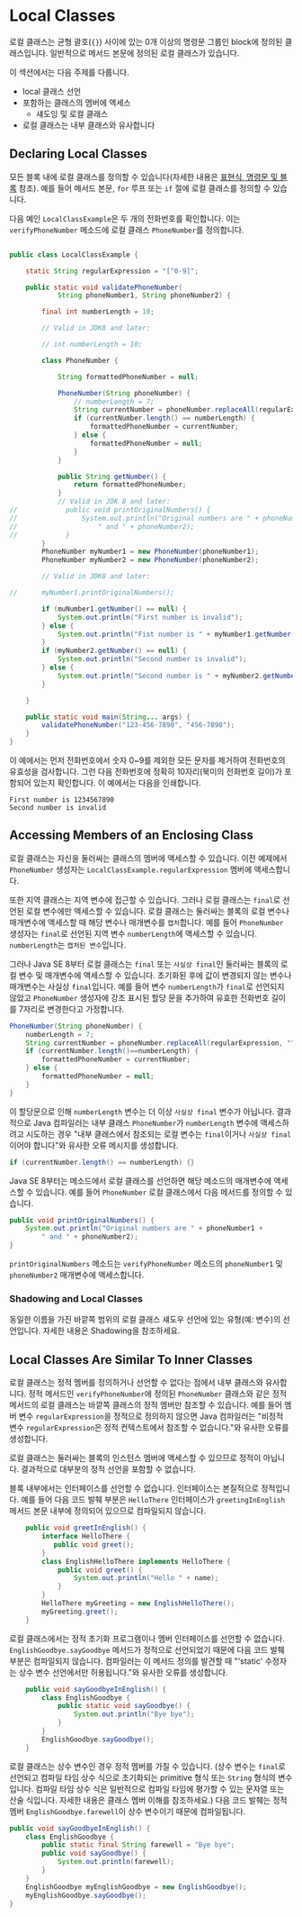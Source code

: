 
# Local Classes

로컬 클래스는 균형 괄호(`{}`) 사이에 있는 0개 이상의 명령문 그룹인 block에 정의된 클래스입니다. 일반적으로 메서드 본문에 정의된 로컬 클래스가 있습니다.

이 섹션에서는 다음 주제를 다룹니다.

- local 클래스 선언
- 포함하는 클래스의 멤버에 액세스 
  - 섀도잉 및 로컬 클래스
- 로컬 클래스는 내부 클래스와 유사합니다

## Declaring Local Classes

모든 블록 내에 로컬 클래스를 정의할 수 있습니다(자세한 내용은 [표현식, 명령문 및 블록](https://docs.oracle.com/javase/tutorial/java/nutsandbolts/expressions.html) 참조). 예를 들어 메서드 본문, `for` 루프 또는 `if` 절에 로컬 클래스를 정의할 수 있습니다.

다음 예인 `LocalClassExample`은 두 개의 전화번호를 확인합니다. 이는 `verifyPhoneNumber` 메소드에 로컬 클래스 `PhoneNumber`를 정의합니다.

```java

public class LocalClassExample {

    static String regularExpression = "[^0-9]";

    public static void validatePhoneNumber(
            String phoneNumber1, String phoneNumber2) {

        final int numberLength = 10;

        // Valid in JDK8 and later:

        // int numberLength = 10;

        class PhoneNumber {

            String formattedPhoneNumber = null;

            PhoneNumber(String phoneNumber) {
                // numberLength = 7;
                String currentNumber = phoneNumber.replaceAll(regularExpression, "");
                if (currentNumber.length() == numberLength) {
                    formattedPhoneNumber = currentNumber;
                } else {
                    formattedPhoneNumber = null;
                }
            }

            public String getNumber() {
                return formattedPhoneNumber;
            }
            // Valid in JDK 8 and later:
//            public void printOriginalNumbers() {
//                System.out.println("Original numbers are " + phoneNumber1 +
//                    " and " + phoneNumber2);
//            }
        }
        PhoneNumber myNumber1 = new PhoneNumber(phoneNumber1);
        PhoneNumber myNumber2 = new PhoneNumber(phoneNumber2);

        // Valid in JDK8 and later:

//      myNumber1.printOriginalNumbers();

        if (muNumber1.getNumber() == null) {
            System.out.println("First number is invalid");
        } else {
            System.out.println("Fist number is " + myNumber1.getNumber());
        }
        if (myNumber2.getNumber() == null) {
            System.out.println("Second number is invalid");
        } else {
            System.out.println("Second number is " + myNumber2.getNumber());
        }

    }

    public static void main(String... args) {
        validatePhoneNumber("123-456-7890", "456-7890");
    }
}

```

이 예에서는 먼저 전화번호에서 숫자 0~9를 제외한 모든 문자를 제거하여 전화번호의 유효성을 검사합니다. 그런 다음 전화번호에 정확히 10자리(북미의 전화번호 길이)가 포함되어 있는지 확인합니다. 이 예에서는 다음을 인쇄합니다.
```
First number is 1234567890
Second number is invalid
```

## Accessing Members of an Enclosing Class

로컬 클래스는 자신을 둘러싸는 클래스의 멤버에 액세스할 수 있습니다. 이전 예제에서 `PhoneNumber` 생성자는 `LocalClassExample.regularExpression` 멤버에 액세스합니다.

또한 지역 클래스는 지역 변수에 접근할 수 있습니다. 그러나 로컬 클래스는 `final`로 선언된 로컬 변수에만 액세스할 수 있습니다. 로컬 클래스는 둘러싸는 블록의 로컬 변수나 매개변수에 액세스할 때 해당 변수나 매개변수를 `캡처`합니다. 예를 들어 `PhoneNumber` 생성자는 `final`로 선언된 지역 변수 `numberLength`에 액세스할 수 있습니다. `numberLength`는 `캡처된 변수`입니다.

그러나 Java SE 8부터 로컬 클래스는 `final` 또는 `사실상 final`인 둘러싸는 블록의 로컬 변수 및 매개변수에 액세스할 수 있습니다. 초기화된 후에 값이 변경되지 않는 변수나 매개변수는 사실상 `final`입니다. 예를 들어 변수 `numberLength`가 `final`로 선언되지 않았고 `PhoneNumber` 생성자에 강조 표시된 할당 문을 추가하여 유효한 전화번호 길이를 7자리로 변경한다고 가정합니다.

```java
PhoneNumber(String phoneNumber) {
    numberLength = 7;
    String currentNumber = phoneNumber.replaceAll(regularExpression, "");
    if (currentNumber.length()==numberLength) {
        formattedPhoneNumber = currentNumber;
    } else {
        formattedPhoneNumber = null;
    }
}

```
이 할당문으로 인해 `numberLength` 변수는 더 이상 `사실상 final` 변수가 아닙니다. 결과적으로 Java 컴파일러는 내부 클래스 `PhoneNumber`가 `numberLength` 변수에 액세스하려고 시도하는 경우 "내부 클래스에서 참조되는 로컬 변수는 `final`이거나 `사실상 final`이어야 합니다"와 유사한 오류 메시지를 생성합니다.

```java
if (currentNumber.length() == numberLength) {}
```
Java SE 8부터는 메소드에서 로컬 클래스를 선언하면 해당 메소드의 매개변수에 액세스할 수 있습니다. 예를 들어 `PhoneNumber` 로컬 클래스에서 다음 메서드를 정의할 수 있습니다.

```java
public void printOriginalNumbers() {
    System.out.println("Original numbers are " + phoneNumber1 +
        " and " + phoneNumber2);
}
```
`printOriginalNumbers` 메소드는 `verifyPhoneNumber` 메소드의 `phoneNumber1` 및 `phoneNumber2` 매개변수에 액세스합니다.

### Shadowing and Local Classes

동일한 이름을 가진 바깥쪽 범위의 로컬 클래스 섀도우 선언에 있는 유형(예: 변수)의 선언입니다. 자세한 내용은 Shadowing을 참조하세요.


## Local Classes Are Similar To Inner Classes

로컬 클래스는 정적 멤버를 정의하거나 선언할 수 없다는 점에서 내부 클래스와 유사합니다. 정적 메서드인 `verifyPhoneNumber`에 정의된 `PhoneNumber` 클래스와 같은 정적 메서드의 로컬 클래스는 바깥쪽 클래스의 정적 멤버만 참조할 수 있습니다. 예를 들어 멤버 변수 `regularExpression`을 정적으로 정의하지 않으면 Java 컴파일러는 "비정적 변수 `regularExpression`은 정적 컨텍스트에서 참조할 수 없습니다."와 유사한 오류를 생성합니다.

로컬 클래스는 둘러싸는 블록의 인스턴스 멤버에 액세스할 수 있으므로 정적이 아닙니다. 결과적으로 대부분의 정적 선언을 포함할 수 없습니다.

블록 내부에서는 인터페이스를 선언할 수 없습니다. 인터페이스는 본질적으로 정적입니다. 예를 들어 다음 코드 발췌 부분은 `HelloThere` 인터페이스가 `greetingInEnglish` 메서드 본문 내부에 정의되어 있으므로 컴파일되지 않습니다.

```java
    public void greetInEnglish() {
        interface HelloThere {
           public void greet();
        }
        class EnglishHelloThere implements HelloThere {
            public void greet() {
                System.out.println("Hello " + name);
            }
        }
        HelloThere myGreeting = new EnglishHelloThere();
        myGreeting.greet();
    }

```
로컬 클래스에서는 정적 초기화 프로그램이나 멤버 인터페이스를 선언할 수 없습니다. `EnglishGoodbye.sayGoodbye` 메서드가 정적으로 선언되었기 때문에 다음 코드 발췌 부분은 컴파일되지 않습니다. 컴파일러는 이 메서드 정의를 발견할 때 "'static' 수정자는 상수 변수 선언에서만 허용됩니다."와 유사한 오류를 생성합니다.
```java
    public void sayGoodbyeInEnglish() {
        class EnglishGoodbye {
            public static void sayGoodbye() {
                System.out.println("Bye bye");
            }
        }
        EnglishGoodbye.sayGoodbye();
    }
```
로컬 클래스는 상수 변수인 경우 정적 멤버를 가질 수 있습니다. (상수 변수는 `final`로 선언되고 컴파일 타임 상수 식으로 초기화되는 primitive 형식 또는 `String` 형식의 변수입니다. 컴파일 타임 상수 식은 일반적으로 컴파일 타임에 평가할 수 있는 문자열 또는 산술 식입니다. 자세한 내용은 클래스 멤버 이해를 참조하세요.) 다음 코드 발췌는 정적 멤버 `EnglishGoodbye.farewell`이 상수 변수이기 때문에 컴파일됩니다.
```java
public void sayGoodbyeInEnglish() {
    class EnglishGoodbye {
        public static final String farewell = "Bye bye";
        public void sayGoodbye() {
            System.out.println(farewell);
        }
    }
    EnglishGoodbye myEnglishGoodbye = new EnglishGoodbye();
    myEnglishGoodbye.sayGoodbye();
}

```